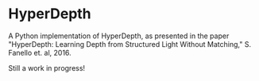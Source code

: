 # HyperDepth
A Python implementation of HyperDepth, as presented in the paper "HyperDepth: Learning Depth from Structured Light Without Matching," S. Fanello et. al, 2016.

Still a work in progress!
